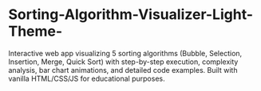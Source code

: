 # Sorting-Algorithm-Visualizer-Light-Theme-
Interactive web app visualizing 5 sorting algorithms (Bubble, Selection, Insertion, Merge, Quick Sort) with step-by-step execution, complexity analysis, bar chart animations, and detailed code examples. Built with vanilla HTML/CSS/JS for educational purposes.
